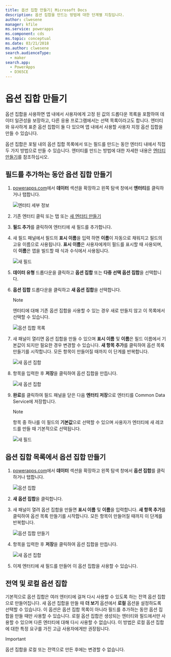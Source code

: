 ```yaml
---
title: 옵션 집합 만들기| Microsoft Docs
description: 옵션 집합을 만드는 방법에 대한 단계별 지침입니다.
author: clwesene
manager: kfile
ms.service: powerapps
ms.component: cds
ms.topic: conceptual
ms.date: 03/21/2018
ms.author: clwesene
search.audienceType:
  - maker
search.app:
  - PowerApps
  - D365CE
---
```


# <a name="create-an-option-set"></a>옵션 집합 만들기

옵션 집합을 사용하면 앱 내에서 사용자에게 고정 된 값의 드롭다운 목록을 포함하여 데이터 일관성을 보장하고, 다른 응용 프로그램에서는 선택 목록이라고도 합니다. 엔터티와 유사하게 표준 옵션 집합이 둘 다 있으며 앱 내에서 사용할 사용자 지정 옵션 집합을 만들 수 있습니다.

옵션 집합은 포털 내의 옵션 집합 목록에서 또는 필드를 만드는 동안 엔터티 내에서 직접 두 가지 방법으로 만들 수 있습니다. 엔터티를 만드는 방법에 대한 자세한 내용은 [엔터티 만들기](data-platform-create-entity.md)를 참조하십시오.

## <a name="creating-an-option-set-while-adding-a-field"></a>필드를 추가하는 동안 옵션 집합 만들기

1. [powerapps.com](https://web.powerapps.com/?utm_source=padocs&utm_medium=linkinadoc&utm_campaign=referralsfromdoc)에서 **데이터** 섹션을 확장하고 왼쪽 탐색 창에서 **엔터티**를 클릭하거나 탭합니다.

    ![엔터티 세부 정보](./media/data-platform-cds-create-entity/entitylist.png "엔터티 목록")

2. 기존 엔터티 클릭 또는 탭 또는 [새 엔터티 만들기](data-platform-create-entity.md)

3. **필드 추가**를 클릭하여 엔터티에 새 필드를 추가합니다.

4. 새 필드 패널에서 필드의 **표시 이름**을 입력 하면 **이름**이 자동으로 채워지고 필드의 고유 이름으로 사용됩니다. **표시 이름**은 사용자에게이 필드를 표시할 때 사용되며,이 **이름**은 앱을 빌드할 때 식과 수식에서 사용됩니다.

    ![새 필드](./media/data-platform-cds-create-entity/newfieldpanel.png "새 필드 패널")

5. **데이터 유형** 드롭다운을 클릭하고 **옵션 집합** 또는 **다중 선택 옵션 집합**을 선택합니다.

6. **옵션 집합** 드롭다운을 클릭하고 **새 옵션 집합**을 선택합니다.

    > [!NOTE]
    > 엔터티에 대해 기존 옵션 집합을 사용할 수 있는 경우 새로 만들지 않고 이 목록에서 선택할 수 있습니다.

    ![옵션 집합 목록](./media/data-platform-cds-newoptionset/fieldpanel-1.png "옵션 집합 목록")

7. 새 패널이 열리면 옵션 집합을 만들 수 있으며 **표시 이름** 및 **이름**은 필드 이름에서 기본값이 되지만 필요한 경우 변경할 수 있습니다. **새 항목 추가**를 클릭하여 옵션 목록 만들기를 시작합니다. 모든 항목이 만들어질 때까지 이 단계를 반복합니다.

    ![새 옵션 집합](./media/data-platform-cds-newoptionset/field-optionsetpanel.png "새 옵션 집합")

8. 항목을 입력한 후 **저장**을 클릭하여 옵션 집합을 만듭니다.

    ![새 옵션 집합](./media/data-platform-cds-newoptionset/field-optionsetpanel-values.png "새 옵션 집합")

9. **완료**를 클릭하여 필드 패널을 닫은 다음 **엔터티 저장**으로 엔터티를 Common Data Service에 저장합니다.

    > [!NOTE]
    > 항목 중 하나를 이 필드의 **기본값**으로 선택할 수 있으며 사용자가 엔터티에 새 레코드를 만들 때 기본적으로 선택됩니다.

    ![새 필드](./media/data-platform-cds-newoptionset/fieldpanel-2.png "새 필드 패널")

## <a name="creating-an-option-set-from-the-option-set-list"></a>옵션 집합 목록에서 옵션 집합 만들기

1. [powerapps.com](https://web.powerapps.com/?utm_source=padocs&utm_medium=linkinadoc&utm_campaign=referralsfromdoc)에서 **데이터** 섹션을 확장하고 왼쪽 탐색 창에서 **옵션 집합**를 클릭하거나 탭합니다.

    ![옵션 집합](./media/data-platform-cds-newoptionset/optionsetlist.png "옵션 집합 목록")

2. **새 옵션 집합**을 클릭합니다.

3. 새 패널이 열려 옵션 집합을 만들면 **표시 이름** 및 **이름**을 입력합니다. **새 항목 추가**를 클릭하여 옵션 목록 만들기를 시작합니다. 모든 항목이 만들어질 때까지 이 단계를 반복합니다.

    ![옵션 집합 만들기](./media/data-platform-cds-newoptionset/optionset-create.png "옵션 집합 만들기")

4. 항목을 입력한 후 **저장**을 클릭하여 옵션 집합을 만듭니다.

    ![새 옵션 집합](./media/data-platform-cds-newoptionset/optionset-create-values.png "새 옵션 집합")

5. 이제 엔터티에 새 필드를 만들어 이 옵션 집합을 사용할 수 있습니다.

## <a name="global-and-local-option-sets"></a>전역 및 로컬 옵션 집합

기본적으로 옵션 집합은 여러 엔터티에 걸쳐 다시 사용할 수 있도록 하는 전역 옵션 집합으로 만들어집니다. 새 옵션 집합을 만들 때 **더 보기** 옵션에서 **로컬** 옵션을 설정하도록 선택할 수 있습니다. 이 옵션은 옵션 집합 목록이 아니라 필드를 추가하는 동안 옵션 집합을 만들 때만 사용할 수 있습니다. 로컬 옵션 집합은 생성되는 엔터티와 필드에서만 사용할 수 있으며 다른 엔터티에 대해 다시 사용할 수 없습니다. 이 방법은 로컬 옵션 집합에 대한 특정 요구를 가진 고급 사용자에게만 권장됩니다.

> [!IMPORTANT]
> 옵션 집합을 로컬 또는 전역으로 만든 후에는 변경할 수 없습니다.
